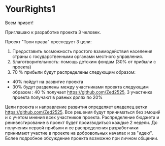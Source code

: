 # YourRights1
Всем привет!

Приглашаю к разработке проекта 3 человек.

Проект "Твои права" преследует 3 цели:
  1) Предоставить возможность простого взаимодействия населения страны с государственными органами местного управления.
  2) Благотворительность: помощь детским фондам (30% от прибыли с проекта)
  3) 70 % прибыли будут распределены следующим образом:
  - 40% пойдут на развитие проекта
  - 30% будут разделены между участниками проекта следующим образом : 40 % получает https://github.com/Zed2525, 3 участника 
    проекта получают в равных долях по 20%
    
Цели проекта и направление развития определяет владелец ветки  https://github.com/Zed2525. Все решения будут приниматься 
без эмоций и с учетом мнения всех участников проекта. 
Распределение бюджета и реинвестирование в проект будет производиться каждые 2 недели.
До получения первой прибыли и ее распределения разработчики принимают участие в проекте на добровольных началах и за "идею".
Более подробное обсуждение проекта возможно при личном общении.

